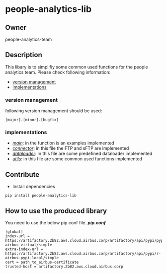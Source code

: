 # people-analytics-lib

## Owner

people-analytics-team

## Description

This libary is to simplifiy some common used functions for the people analytics team.
Please check following information:

- [version management](#version-management)
- [implementations](#implementations)

### version management

following version management should be used:

```
[major].[minor].[bugfix]
```

### implementations

- [_main_](main.py): in the function is an examples implemented
- [_connector_](./src/people_analytics_lib/connector.py): in this file the FTP and sFTP are implemented
- [_dataloader_](./src/people_analytics_lib/dataloader.py): in this file are some predefined dataloader implemented
- [_utils_](./src/people_analytics_lib/utils.py): in this file are some common used functions implemented

## Contribute

- Install dependencies

```
pip install people-analytics-lib
```

## How to use the produced library

You need to use the below pip.conf file.
**_pip.conf_**

```
[global]
index-url = https://artifactory.2b82.aws.cloud.airbus.corp/artifactory/api/pypi/pypi-airbus-virtual/simple
extra-index-url = https://artifactory.2b82.aws.cloud.airbus.corp/artifactory/api/pypi/r-airbus-pypi-local/simple
cert = path_to_airbus-certificate
trusted-host = artifactory.2b82.aws.cloud.airbus.corp
```
